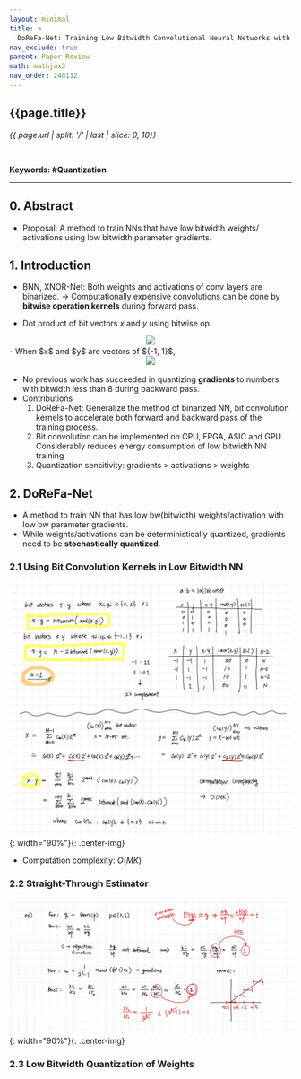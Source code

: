 ```yaml
---
layout: minimal
title: >
  DoReFa-Net: Training Low Bitwidth Convolutional Neural Networks with Low Bitwidth Gradients
nav_exclude: true
parent: Paper Review
math: mathjax3
nav_order: 240112
---
```


## {{page.title}}
*{{ page.url | split: '/' | last | slice: 0, 10}}*

 <br>

**Keywords: #Quantization**

---

## 0. Abstract
- Proposal: A method to train NNs that have low bitwidth weights/ activations using low bitwidth parameter gradients.  

## 1. Introduction
- BNN, XNOR-Net: Both weights and activations of conv layers are binarized. → Computationally expensive convolutions can be done by **bitwise operation kernels** during forward pass.
<!-- $$
\begin{align*}
\mathbf{x} \cdot \mathbf{y}=\operatorname{bitcount}(\operatorname{and}(\mathbf{x}, \mathbf{y})), x_i, y_i \in\{0,1\} \forall i
\end{align*}
$$ --> 
- Dot product of bit vectors $x$ and $y$ using bitwise op. 
<div align="center"><img style="background: white;" src="https://latex.codecogs.com/svg.latex?%5Cbegin%7Balign*%7D%0A%5Cmathbf%7Bx%7D%20%5Ccdot%20%5Cmathbf%7By%7D%3D%5Coperatorname%7Bbitcount%7D(%5Coperatorname%7Band%7D(%5Cmathbf%7Bx%7D%2C%20%5Cmathbf%7By%7D))%2C%20x_i%2C%20y_i%20%5Cin%5C%7B0%2C1%5C%7D%20%5Cforall%20i%0A%5Cend%7Balign*%7D"></div>
- When $x$ and $y$ are vectors of ${-1, 1}$, 
<!-- $$
\begin{align*}
\mathbf{x} \cdot \mathbf{y}=N-2\operatorname{bitcount}(\operatorname{xnor}(\mathbf{x}, \mathbf{y})), x_i, y_i \in\{-1,1\} \forall i
\end{align*}
$$ --> 

<div align="center"><img style="background: white;" src="https://latex.codecogs.com/svg.latex?%5Cbegin%7Balign*%7D%0A%5Cmathbf%7Bx%7D%20%5Ccdot%20%5Cmathbf%7By%7D%3DN-2%5Coperatorname%7Bbitcount%7D(%5Coperatorname%7Bxnor%7D(%5Cmathbf%7Bx%7D%2C%20%5Cmathbf%7By%7D))%2C%20x_i%2C%20y_i%20%5Cin%5C%7B-1%2C1%5C%7D%20%5Cforall%20i%0A%5Cend%7Balign*%7D"></div> 

- No previous work has succeeded in quantizing **gradients** to numbers with bitwidth less than 8 during backward pass. 
- Contributions
  1. DoReFa-Net: Generalize the method of binarized NN, bit convolution kernels to accelerate both forward and backward pass of the training process. 
  2. Bit convolution can be implemented on CPU, FPGA, ASIC and GPU. Considerably reduces energy consumption of low bitwidth NN training
  3. Quantization sensitivity: gradients > activations > weights  

## 2. DoReFa-Net
- A method to train NN that has low bw(bitwidth) weights/activation with low bw parameter gradients. 
- While weights/activations can be deterministically quantized, gradients need to be **stochastically quantized**.

### 2.1 Using Bit Convolution Kernels in Low Bitwidth NN
![](/img/2024-01-16-14-14-59.png){: width="90%"}{: .center-img}  
- Computation complexity: $O(MK)$

### 2.2 Straight-Through Estimator 
![](/img/2024-01-16-14-39-28.png){: width="90%"}{: .center-img}

### 2.3 Low Bitwidth Quantization of Weights
